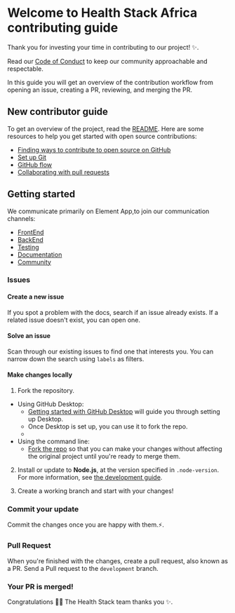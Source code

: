 # Welcome to Health Stack Africa contributing guide <!-- omit in toc -->

Thank you for investing your time in contributing to our project! :sparkles:.

Read our [Code of Conduct](./CODE_OF_CONDUCT.md) to keep our community approachable and respectable.

In this guide you will get an overview of the contribution workflow from opening an issue, creating a PR, reviewing, and merging the PR.


## New contributor guide

To get an overview of the project, read the [README](README.md). Here are some resources to help you get started with open source contributions:

- [Finding ways to contribute to open source on GitHub](https://docs.github.com/en/get-started/exploring-projects-on-github/finding-ways-to-contribute-to-open-source-on-github)
- [Set up Git](https://docs.github.com/en/get-started/quickstart/set-up-git)
- [GitHub flow](https://docs.github.com/en/get-started/quickstart/github-flow)
- [Collaborating with pull requests](https://docs.github.com/en/github/collaborating-with-pull-requests)


## Getting started
We communicate primarily on Element App,to join our communication channels:
- [FrontEnd](https://app.element.io/?pk_vid=3f157f5446ab587516795593456a7507#/room/#HSA_Community:matrix.org)
- [BackEnd](https://app.element.io/?pk_vid=3f157f5446ab587516795593456a7507#/room/#BackEnd:matrix.org)
- [Testing](https://app.element.io/?pk_vid=3f157f5446ab587516795593456a7507#/room/#HSA_Testing:matrix.org)
- [Documentation](https://app.element.io/?pk_vid=3f157f5446ab587516795593456a7507#/room/#Documentation:matrix.org)
- [Community](https://app.element.io/?pk_vid=3f157f5446ab587516795593456a7507#/room/#HSA_Community:matrix.org)

### Issues

#### Create a new issue

If you spot a problem with the docs, search if an issue already exists. If a related issue doesn't exist, you can open one.

#### Solve an issue

Scan through our existing issues to find one that interests you. You can narrow down the search using `labels` as filters. 

#### Make changes locally

1. Fork the repository.
- Using GitHub Desktop:
  - [Getting started with GitHub Desktop](https://docs.github.com/en/desktop/installing-and-configuring-github-desktop/getting-started-with-github-desktop) will guide you through setting up Desktop.
  - Once Desktop is set up, you can use it to fork the repo.
  - 
- Using the command line:
  - [Fork the repo](https://docs.github.com/en/github/getting-started-with-github/fork-a-repo#fork-an-example-repository) so that you can make your changes without affecting the original project until you're ready to merge them.

2. Install or update to **Node.js**, at the version specified in `.node-version`. For more information, see [the development guide](contributing/development.md).

3. Create a working branch and start with your changes!

### Commit your update

Commit the changes once you are happy with them.:zap:.

### Pull Request

When you're finished with the changes, create a pull request, also known as a PR. Send a Pull request to the `development` branch.

### Your PR is merged!

Congratulations :tada::tada: The Health Stack team thanks you :sparkles:.
